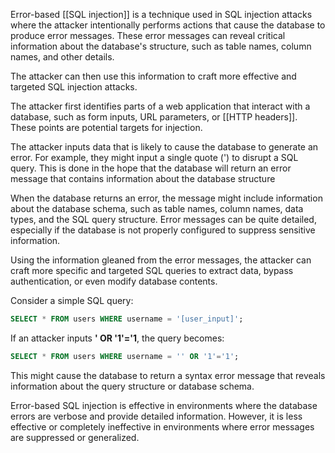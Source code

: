 Error-based [[SQL injection]] is a technique used in SQL injection attacks where the attacker intentionally performs actions that cause the database to produce error messages. These error messages can reveal critical information about the database's structure, such as table names, column names, and other details.

The attacker can then use this information to craft more effective and targeted SQL injection attacks.

The attacker first identifies parts of a web application that interact with a database, such as form inputs, URL parameters, or [[HTTP headers]]. These points are potential targets for injection.

The attacker inputs data that is likely to cause the database to generate an error. For example, they might input a single quote (') to disrupt a SQL query. This is done in the hope that the database will return an error message that contains information about the database structure

When the database returns an error, the message might include information about the database schema, such as table names, column names, data types, and the SQL query structure. Error messages can be quite detailed, especially if the database is not properly configured to suppress sensitive information.

Using the information gleaned from the error messages, the attacker can craft more specific and targeted SQL queries to extract data, bypass authentication, or even modify database contents.

Consider a simple SQL query:

```sql
SELECT * FROM users WHERE username = '[user_input]';
```

If an attacker inputs **' OR '1'='1**, the query becomes:

```sql
SELECT * FROM users WHERE username = '' OR '1'='1';
```

This might cause the database to return a syntax error message that reveals information about the query structure or database schema.

Error-based SQL injection is effective in environments where the database errors are verbose and provide detailed information. However, it is less effective or completely ineffective in environments where error messages are suppressed or generalized.
